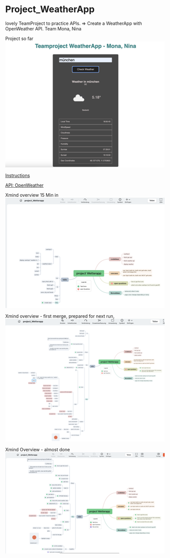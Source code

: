 # Project_WeatherApp

lovely TeamProject to practice APIs.
=> Create a WeatherApp with OpenWeather API.
Team Mona, Nina

Project so far
![project so far](ProjectWeather_Mo_nina.png)



[Instructions](https://supercode.notion.site/Projekt-Open-Weather-d6e83a2a0ccc48fe966db8180eaa3cf4)

[API: OpenWeather](https://openweathermap.org/)

Xmind overview 15 Min in
![Xmind overvies 15min in ](Xmind_after15min.png)

Xmind overview - first merge, prepared for next run,
![prep for next run](xmind_nextRun.png)

Xmind Overview - almost done
![Xmind almost done](Xmind_almostDone.png)